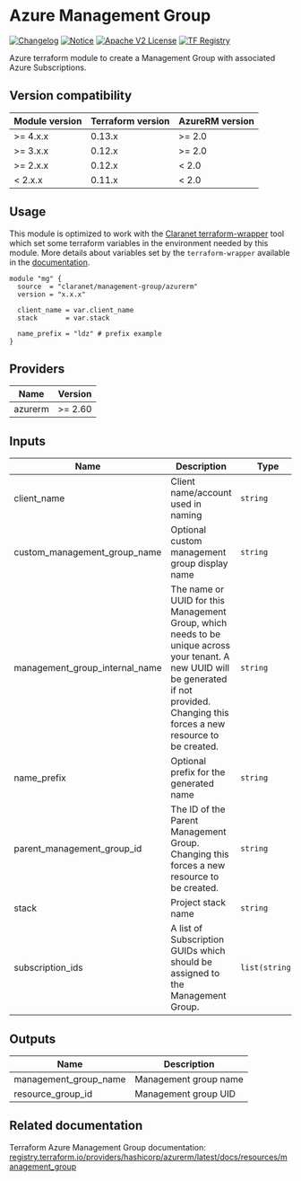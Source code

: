 # Azure Management Group
[![Changelog](https://img.shields.io/badge/changelog-release-green.svg)](CHANGELOG.md) [![Notice](https://img.shields.io/badge/notice-copyright-yellow.svg)](NOTICE) [![Apache V2 License](https://img.shields.io/badge/license-Apache%20V2-orange.svg)](LICENSE) [![TF Registry](https://img.shields.io/badge/terraform-registry-blue.svg)](https://registry.terraform.io/modules/claranet/management-group/azurerm/)

Azure terraform module to create a Management Group with associated Azure Subscriptions.

## Version compatibility

| Module version | Terraform version | AzureRM version |
| -------------- | ----------------- | --------------- |
| >= 4.x.x       | 0.13.x            | >= 2.0          |
| >= 3.x.x       | 0.12.x            | >= 2.0          |
| >= 2.x.x       | 0.12.x            | < 2.0           |
| <  2.x.x       | 0.11.x            | < 2.0           |

## Usage

This module is optimized to work with the [Claranet terraform-wrapper](https://github.com/claranet/terraform-wrapper) tool
which set some terraform variables in the environment needed by this module.
More details about variables set by the `terraform-wrapper` available in the [documentation](https://github.com/claranet/terraform-wrapper#environment).

```hcl
module "mg" {
  source  = "claranet/management-group/azurerm"
  version = "x.x.x"

  client_name = var.client_name
  stack       = var.stack

  name_prefix = "ldz" # prefix example
}
```

## Providers

| Name    | Version |
| ------- | ------- |
| azurerm | >= 2.60 |

## Inputs

| Name                              | Description                                                                                                                                                                               | Type           | Default | Required |
| --------------------------------- | ----------------------------------------------------------------------------------------------------------------------------------------------------------------------------------------- | -------------- | ------- | :------: |
| client\_name                      | Client name/account used in naming                                                                                                                                                        | `string`       | n/a     |   yes    |
| custom\_management\_group\_name   | Optional custom management group display name                                                                                                                                             | `string`       | `""`    |    no    |
| management\_group\_internal\_name | The name or UUID for this Management Group, which needs to be unique across your tenant. A new UUID will be generated if not provided. Changing this forces a new resource to be created. | `string`       | `null`  |    no    |
| name\_prefix                      | Optional prefix for the generated name                                                                                                                                                    | `string`       | `""`    |    no    |
| parent\_management\_group\_id     | The ID of the Parent Management Group. Changing this forces a new resource to be created.                                                                                                 | `string`       | `null`  |    no    |
| stack                             | Project stack name                                                                                                                                                                        | `string`       | n/a     |   yes    |
| subscription\_ids                 | A list of Subscription GUIDs which should be assigned to the Management Group.                                                                                                            | `list(string)` | `[]`    |    no    |

## Outputs

| Name                    | Description           |
| ----------------------- | --------------------- |
| management\_group\_name | Management group name |
| resource\_group\_id     | Management group UID  |

## Related documentation

Terraform Azure Management Group documentation: [registry.terraform.io/providers/hashicorp/azurerm/latest/docs/resources/management_group](https://registry.terraform.io/providers/hashicorp/azurerm/latest/docs/resources/management_group)
